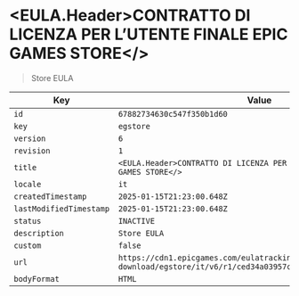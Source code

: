 # <EULA.Header>CONTRATTO DI LICENZA PER L’UTENTE FINALE EPIC GAMES STORE</>

> Store EULA

| Key | Value |
| --- | ----- |
| `id` | `67882734630c547f350b1d60` |
| `key` | `egstore` |
| `version` | `6` |
| `revision` | `1` |
| `title` | `<EULA.Header>CONTRATTO DI LICENZA PER L’UTENTE FINALE EPIC GAMES STORE</>` |
| `locale` | `it` |
| `createdTimestamp` | `2025-01-15T21:23:00.648Z` |
| `lastModifiedTimestamp` | `2025-01-15T21:23:00.648Z` |
| `status` | `INACTIVE` |
| `description` | `Store EULA` |
| `custom` | `false` |
| `url` | `https://cdn1.epicgames.com/eulatracking-download/egstore/it/v6/r1/ced34a03957ce5ef36dd60b4c0fe186b.pdf` |
| `bodyFormat` | `HTML` |
